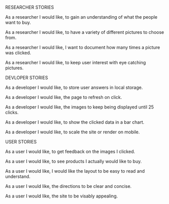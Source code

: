 RESEARCHER STORIES

As a researcher I would like, to gain an understanding of what the people want to buy.

As a researcher I would like, to have a variety of different pictures to choose from.

As a researcher I would like, I want to document how many times a picture was clicked.

As a researcher I would like, to keep user interest with eye catching pictures.


DEVLOPER STORIES

As a developer I would like, to store user answers in local storage.

As a developer I would like, the page to refresh on click.

As a developer I would like, the images to keep being displayed until 25 clicks.

As a developer I would like, to show the clicked data in a bar chart.

As a developer I would like, to scale the site or render on mobile.


USER STORIES

As a user I would like, to get feedback on the images I clicked.

As a user I would like, to see products I actually would like to buy.

As a user I would like, I would like the layout to be easy to read and understand.

As a user I would like, the directions to be clear and concise.

As a user I would like, the site to be visably appealing.

